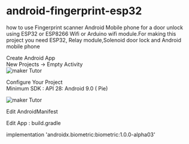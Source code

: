 # android-fingerprint-esp32
how to use Fingerprint scanner Android Mobile phone for a door unlock using ESP32 or ESP8266 Wifi or Arduino wifi module.For making this project you need ESP32, Relay module,Solenoid door lock and Android mobile phone

Create Android App <br>
New Projects -> Empty Activity <br>
![maker Tutor](https://1.bp.blogspot.com/-gsUyGJEfXOg/XnCTcwE7QQI/AAAAAAABcdg/efhNZ9ldd2I_qlscIkhKkHQUSt7gv3L6QCNcBGAsYHQ/s400/Screen%2BShot%2B2563-03-17%2Bat%2B16.01.16.png)

Configure Your Project <br>
Minimum SDK : API 28: Android 9.0 ( Pie) <br>

![maker Tutor](https://1.bp.blogspot.com/-UBwCj2UCNlY/XnCTc3oLy6I/AAAAAAABcdk/PYZ5CmJRcHo2dldu8DYqRt8vKVY-JvJcQCNcBGAsYHQ/s400/Screen%2BShot%2B2563-03-17%2Bat%2B16.01.41.png)

Edit AndroidManifest<br>
<uses-permission android:name="android.permission.USE_BIOMETRIC"/>
<uses-permission android:name="android.permission.INTERNET"/>

Edit App : build.gradle <br>

 implementation 'androidx.biometric:biometric:1.0.0-alpha03'

